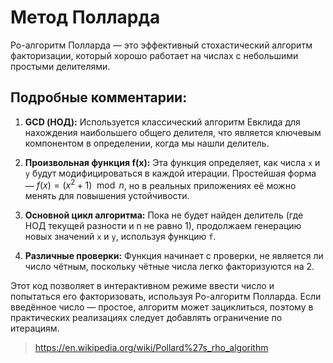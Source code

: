 # Метод Полларда

Ро-алгоритм Полларда — это эффективный стохастический алгоритм факторизации, который хорошо работает на числах с небольшими простыми делителями.

## Подробные комментарии:

1. **GCD (НОД):** Используется классический алгоритм Евклида для нахождения наибольшего общего делителя, что является ключевым компонентом в определении, когда мы нашли делитель.

2. **Произвольная функция f(x):** Эта функция определяет, как числа `x` и `y` будут модифицироваться в каждой итерации. Простейшая форма — $f(x) = (x^2 + 1) \mod n$, но в реальных приложениях её можно менять для повышения устойчивости.

3. **Основной цикл алгоритма:** Пока не будет найден делитель (где НОД текущей разности и n не равно 1), продолжаем генерацию новых значений `x` и `y`, используя функцию `f`.

4. **Различные проверки:** Функция начинает с проверки, не является ли число чётным, поскольку чётные числа легко факторизуются на 2.

Этот код позволяет в интерактивном режиме ввести число и попытаться его факторизовать, используя Ро-алгоритм Полларда. Если введённое число — простое, алгоритм может зациклиться, поэтому в практических реализациях следует добавлять ограничение по итерациям.

> https://en.wikipedia.org/wiki/Pollard%27s_rho_algorithm

